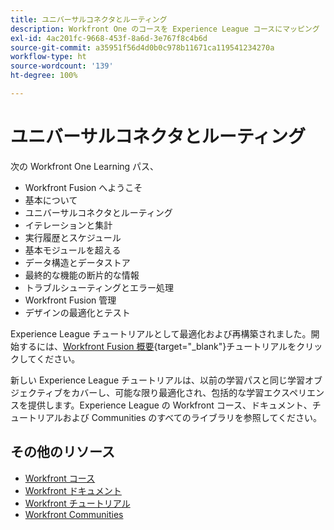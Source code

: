 ```yaml
---
title: ユニバーサルコネクタとルーティング
description: Workfront One のコースを Experience League コースにマッピング
exl-id: 4ac201fc-9668-453f-8a6d-3e767f8c4b6d
source-git-commit: a35951f56d4d0b0c978b11671ca119541234270a
workflow-type: ht
source-wordcount: '139'
ht-degree: 100%

---
```


# ユニバーサルコネクタとルーティング

次の Workfront One Learning パス、

* Workfront Fusion へようこそ
* 基本について
* ユニバーサルコネクタとルーティング
* イテレーションと集計
* 実行履歴とスケジュール
* 基本モジュールを超える
* データ構造とデータストア
* 最終的な機能の断片的な情報
* トラブルシューティングとエラー処理
* Workfront Fusion 管理
* デザインの最適化とテスト

Experience League チュートリアルとして最適化および再構築されました。開始するには、[Workfront Fusion 概要](https://experienceleague.adobe.com/docs/workfront-learn/tutorials-workfront/fusion/welcome-to-workfront-fusion/workfront-fusion-overview.html?lang=ja){target="_blank"}チュートリアルをクリックしてください。

新しい Experience League チュートリアルは、以前の学習パスと同じ学習オブジェクティブをカバーし、可能な限り最適化され、包括的な学習エクスペリエンスを提供します。Experience League の Workfront コース、ドキュメント、チュートリアルおよび Communities のすべてのライブラリを参照してください。

## その他のリソース

* [Workfront コース](https://experienceleague.adobe.com/?lang=ja&amp;Solution=Workfront#courses)
* [Workfront ドキュメント](https://experienceleague.adobe.com/docs/workfront.html?lang=ja)
* [Workfront チュートリアル](https://experienceleague.adobe.com/docs/workfront-learn/tutorials-workfront/home.html?lang=ja)
* [Workfront Communities](https://experienceleaguecommunities.adobe.com/t5/workfront/ct-p/workfront?profile.language=ja)
